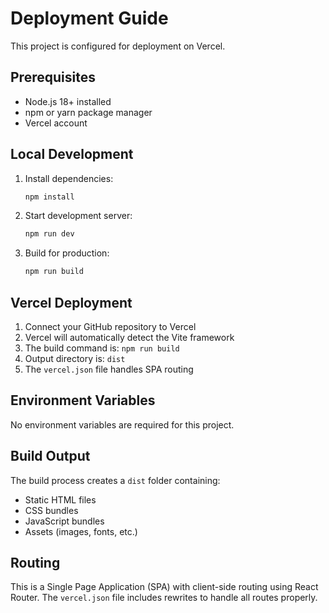 # Deployment Guide

This project is configured for deployment on Vercel.

## Prerequisites

- Node.js 18+ installed
- npm or yarn package manager
- Vercel account

## Local Development

1. Install dependencies:
   ```bash
   npm install
   ```

2. Start development server:
   ```bash
   npm run dev
   ```

3. Build for production:
   ```bash
   npm run build
   ```

## Vercel Deployment

1. Connect your GitHub repository to Vercel
2. Vercel will automatically detect the Vite framework
3. The build command is: `npm run build`
4. Output directory is: `dist`
5. The `vercel.json` file handles SPA routing

## Environment Variables

No environment variables are required for this project.

## Build Output

The build process creates a `dist` folder containing:
- Static HTML files
- CSS bundles
- JavaScript bundles
- Assets (images, fonts, etc.)

## Routing

This is a Single Page Application (SPA) with client-side routing using React Router. The `vercel.json` file includes rewrites to handle all routes properly.

